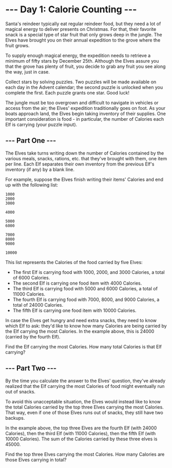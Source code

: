 # --- Day 1: Calorie Counting ---

Santa's reindeer typically eat regular reindeer food, but they need a lot of
magical energy to deliver presents on Christmas. For that, their favorite snack
is a special type of star fruit that only grows deep in the jungle. The Elves
have brought you on their annual expedition to the grove where the fruit grows.

To supply enough magical energy, the expedition needs to retrieve a minimum of
fifty stars by December 25th. Although the Elves assure you that the grove has
plenty of fruit, you decide to grab any fruit you see along the way, just in
case.

Collect stars by solving puzzles. Two puzzles will be made available on each day
in the Advent calendar; the second puzzle is unlocked when you complete the
first. Each puzzle grants one star. Good luck!

The jungle must be too overgrown and difficult to navigate in vehicles or access
from the air; the Elves' expedition traditionally goes on foot. As your boats
approach land, the Elves begin taking inventory of their supplies. One important
consideration is food - in particular, the number of Calories each Elf is
carrying (your puzzle input).

## --- Part One ---

The Elves take turns writing down the number of Calories contained by the
various meals, snacks, rations, etc. that they've brought with them, one item
per line. Each Elf separates their own inventory from the previous Elf's
inventory (if any) by a blank line.

For example, suppose the Elves finish writing their items' Calories and end up
with the following list:

    1000
    2000
    3000

    4000

    5000
    6000

    7000
    8000
    9000

    10000

This list represents the Calories of the food carried by five Elves:

- The first Elf is carrying food with 1000, 2000, and 3000 Calories, a total of
  6000 Calories.
- The second Elf is carrying one food item with 4000 Calories.
- The third Elf is carrying food with 5000 and 6000 Calories, a total of 11000
  Calories.
- The fourth Elf is carrying food with 7000, 8000, and 9000 Calories, a total of
  24000 Calories.
- The fifth Elf is carrying one food item with 10000 Calories.

In case the Elves get hungry and need extra snacks, they need to know which Elf
to ask: they'd like to know how many Calories are being carried by the Elf
carrying the most Calories. In the example above, this is 24000 (carried by the
fourth Elf).

Find the Elf carrying the most Calories. How many total Calories is that Elf
carrying?

## --- Part Two ---

By the time you calculate the answer to the Elves' question, they've already
realized that the Elf carrying the most Calories of food might eventually run
out of snacks.

To avoid this unacceptable situation, the Elves would instead like to know the
total Calories carried by the top three Elves carrying the most Calories. That
way, even if one of those Elves runs out of snacks, they still have two backups.

In the example above, the top three Elves are the fourth Elf (with 24000
Calories), then the third Elf (with 11000 Calories), then the fifth Elf (with
10000 Calories). The sum of the Calories carried by these three elves is 45000.

Find the top three Elves carrying the most Calories. How many Calories are those
Elves carrying in total?
